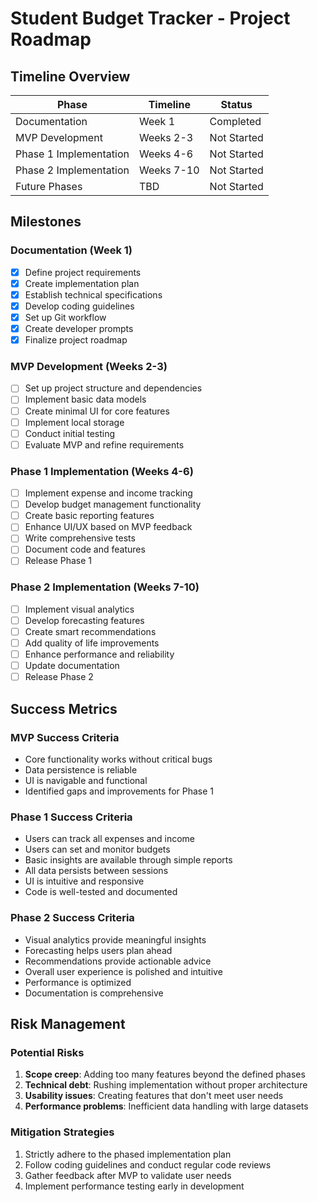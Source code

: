 # Student Budget Tracker - Project Roadmap

## Timeline Overview

| Phase | Timeline | Status |
|-------|----------|--------|
| Documentation | Week 1 | Completed |
| MVP Development | Weeks 2-3 | Not Started |
| Phase 1 Implementation | Weeks 4-6 | Not Started |
| Phase 2 Implementation | Weeks 7-10 | Not Started |
| Future Phases | TBD | Not Started |

## Milestones

### Documentation (Week 1)
- [x] Define project requirements
- [x] Create implementation plan
- [x] Establish technical specifications
- [x] Develop coding guidelines
- [x] Set up Git workflow
- [x] Create developer prompts
- [x] Finalize project roadmap

### MVP Development (Weeks 2-3)
- [ ] Set up project structure and dependencies
- [ ] Implement basic data models
- [ ] Create minimal UI for core features
- [ ] Implement local storage
- [ ] Conduct initial testing
- [ ] Evaluate MVP and refine requirements

### Phase 1 Implementation (Weeks 4-6)
- [ ] Implement expense and income tracking
- [ ] Develop budget management functionality
- [ ] Create basic reporting features
- [ ] Enhance UI/UX based on MVP feedback
- [ ] Write comprehensive tests
- [ ] Document code and features
- [ ] Release Phase 1

### Phase 2 Implementation (Weeks 7-10)
- [ ] Implement visual analytics
- [ ] Develop forecasting features
- [ ] Create smart recommendations
- [ ] Add quality of life improvements
- [ ] Enhance performance and reliability
- [ ] Update documentation
- [ ] Release Phase 2

## Success Metrics

### MVP Success Criteria
- Core functionality works without critical bugs
- Data persistence is reliable
- UI is navigable and functional
- Identified gaps and improvements for Phase 1

### Phase 1 Success Criteria
- Users can track all expenses and income
- Users can set and monitor budgets
- Basic insights are available through simple reports
- All data persists between sessions
- UI is intuitive and responsive
- Code is well-tested and documented

### Phase 2 Success Criteria
- Visual analytics provide meaningful insights
- Forecasting helps users plan ahead
- Recommendations provide actionable advice
- Overall user experience is polished and intuitive
- Performance is optimized
- Documentation is comprehensive

## Risk Management

### Potential Risks
1. **Scope creep**: Adding too many features beyond the defined phases
2. **Technical debt**: Rushing implementation without proper architecture
3. **Usability issues**: Creating features that don't meet user needs
4. **Performance problems**: Inefficient data handling with large datasets

### Mitigation Strategies
1. Strictly adhere to the phased implementation plan
2. Follow coding guidelines and conduct regular code reviews
3. Gather feedback after MVP to validate user needs
4. Implement performance testing early in development
